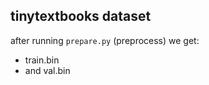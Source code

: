 
## tinytextbooks dataset

after running `prepare.py` (preprocess) we get:

- train.bin 
- and val.bin